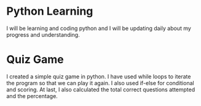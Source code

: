 # Python Learning
I will be learning and coding python and I will be updating daily about my progress and understanding.
# Quiz Game
I created a simple quiz game in python. I have used while loops to iterate the program so that we can play it again. I also used if-else for conditional and scoring. At last, I also calculated the total correct questions attempted and the percentage.
